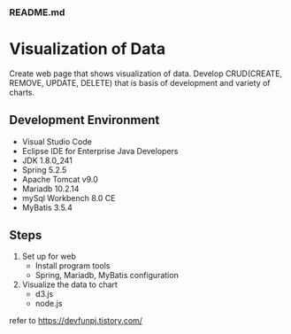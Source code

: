 ### README.md

Visualization of Data
=====================
Create web page that shows visualization of data.
Develop CRUD(CREATE, REMOVE, UPDATE, DELETE) that is basis of development and variety of charts.

Development Environment
-----------------------
* Visual Studio Code
* Eclipse IDE for Enterprise Java Developers
* JDK 1.8.0_241
* Spring 5.2.5
* Apache Tomcat v9.0
* Mariadb 10.2.14
* mySql Workbench 8.0 CE
* MyBatis 3.5.4

Steps
-----
1. Set up for web
    - Install program tools 
    - Spring, Mariadb, MyBatis configuration
2. Visualize the data to chart
    - d3.js
    - node.js


refer to <https://devfunpj.tistory.com/>